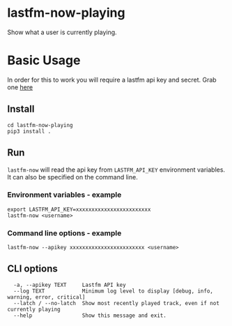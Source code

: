 # lastfm-now-playing

Show what a user is currently playing.

# Basic Usage

In order for this to work you will require a lastfm api key and secret.  Grab one [here](https://www.last.fm/api/account/create)

## Install

```
cd lastfm-now-playing
pip3 install .
```

## Run

`lastfm-now` will read the api key from `LASTFM_API_KEY` environment variables. It can also be specified on the command line.

### Environment variables - example

```
export LASTFM_API_KEY=xxxxxxxxxxxxxxxxxxxxxxxx 
lastfm-now <username> 

```

### Command line options - example

```
lastfm-now --apikey xxxxxxxxxxxxxxxxxxxxxxxx <username> 

```

## CLI options

```
  -a, --apikey TEXT     Lastfm API key
  --log TEXT            Minimum log level to display [debug, info, warning, error, critical]
  --latch / --no-latch  Show most recently played track, even if not currently playing
  --help                Show this message and exit.
```
